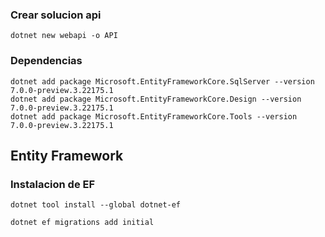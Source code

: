 ### Crear solucion api

```
dotnet new webapi -o API
```

### Dependencias
```
dotnet add package Microsoft.EntityFrameworkCore.SqlServer --version 7.0.0-preview.3.22175.1
dotnet add package Microsoft.EntityFrameworkCore.Design --version 7.0.0-preview.3.22175.1
dotnet add package Microsoft.EntityFrameworkCore.Tools --version 7.0.0-preview.3.22175.1
```

## Entity Framework

### Instalacion de EF
```
dotnet tool install --global dotnet-ef
```

```
dotnet ef migrations add initial
```
